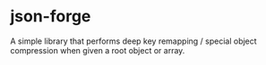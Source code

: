 # json-forge
A simple library that performs deep key remapping / special object compression when given a root object or array.
